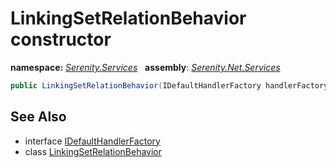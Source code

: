 # LinkingSetRelationBehavior constructor
**namespace:** *[Serenity.Services](../../README.md#serenity.services-namespace)*   **assembly**: *[Serenity.Net.Services](../../README.md)*

```csharp
public LinkingSetRelationBehavior(IDefaultHandlerFactory handlerFactory)
```

## See Also

* interface [IDefaultHandlerFactory](../IDefaultHandlerFactory.md)
* class [LinkingSetRelationBehavior](../LinkingSetRelationBehavior.md)
